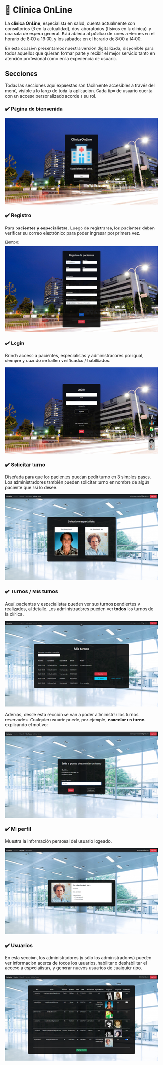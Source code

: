 # :hospital: Clínica OnLine

La **clínica OnLine**, especialista en salud, cuenta actualmente con consultorios (6 en la actualidad),
dos laboratorios (físicos en la clínica), y una sala de espera general. Está abierta al público de lunes a
viernes en el horario de 8:00 a 19:00, y los sábados en el horario de 8:00 a 14:00.

En esta ocasión presentamos nuestra versión digitalizada, disponible para todos aquellos que quieran formar parte
y recibir el mejor servicio tanto en atención profesional como en la experiencia de usuario.

## Secciones

Todas las secciones aquí expuestas son fácilmente accesibles a través del menú,
visible a lo largo de toda la aplicación.
Cada tipo de usuario cuenta con un acceso personalizado acorde a su rol.

### :heavy_check_mark: Página de bienvenida

![alt text](./pantallas/bienvenida.png)

### :heavy_check_mark: Registro

Para **pacientes y especialistas.**
Luego de registrarse, los pacientes deben verificar su correo electrónico
para poder ingresar por primera vez.

<sup>Ejemplo:</sup>
![alt text](./pantallas/registro-pac.png)

### :heavy_check_mark: Login

Brinda acceso a pacientes, especialistas y administradores por igual,
siempre y cuando se hallen verificados / habilitados.

![alt text](./pantallas/login.png)

### :heavy_check_mark: Solicitar turno

Diseñada para que los pacientes puedan pedir turno en 3 simples pasos.
Los administradores también pueden solicitar turno en nombre de algún paciente
que así lo desee.

![alt text](./pantallas/solicitar-turno.png)

### :heavy_check_mark: Turnos / Mis turnos

Aquí, pacientes y especialistas pueden ver sus turnos pendientes y realizados, al detalle.
Los administradores pueden ver **todos** los turnos de la clínica.

![alt text](./pantallas/mis-turnos.png)

Además, desde esta sección se van a poder administrar los turnos reservados.
Cualquier usuario puede, por ejemplo, **cancelar un turno** explicando el motivo:

![alt text](./pantallas/cancelar-turno.png)

### :heavy_check_mark: Mi perfil

Muestra la información personal del usuario logeado.

![alt text](./pantallas/mi-perfil.png)

### :heavy_check_mark: Usuarios

En esta sección, los administradores (y sólo los administradores) pueden ver información
acerca de todos los usuarios, habilitar o deshabilitar el acceso a especialistas, y generar
nuevos usuarios de cualquier tipo.

![alt text](./pantallas/usuarios.png)
